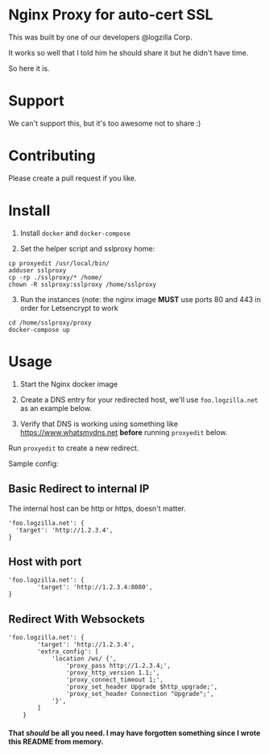 # Nginx Proxy for auto-cert SSL

This was built by one of our developers @logzilla Corp. 

It works so well that I told him he should share it but he didn't have time.

So here it is.

# Support

We can't support this, but it's too awesome not to share :)

# Contributing

Please create a pull request if you like.

# Install

1. Install `docker` and `docker-compose`

2. Set the helper script and sslproxy home:

```
cp proxyedit /usr/local/bin/
adduser sslproxy
cp -rp ./sslproxy/* /home/
chown -R sslproxy:sslproxy /home/sslproxy
```

3. Run the instances (note: the nginx image **MUST** use ports 80 and 443 in order for Letsencrypt to work


```
cd /home/sslproxy/proxy
docker-compose up
```


# Usage

1. Start the Nginx docker image

1. Create a DNS entry for your redirected host, we'll use `foo.logzilla.net` as an example below.

2. Verify that DNS is working using something like https://www.whatsmydns.net **before** running `proxyedit` below.

Run `proxyedit` to create a new redirect.

Sample config:

## Basic Redirect to internal IP

The internal host can be http or https, doesn't matter.

```
'foo.logzilla.net': {
  'target': 'http://1.2.3.4',
}
```

## Host with port

```
'foo.logzilla.net': {
        'target': 'http://1.2.3.4:8080',
}
```


## Redirect With Websockets

```
'foo.logzilla.net': {
        'target': 'http://1.2.3.4',
        'extra_config': [
            'location /ws/ {',
                'proxy_pass http://1.2.3.4;',
                'proxy_http_version 1.1;',
                'proxy_connect_timeout 1;',
                'proxy_set_header Upgrade $http_upgrade;',
                'proxy_set_header Connection "Upgrade";',
            '}',
        ]
    }
```

#### That *should* be all you need. I may have forgotten something since I wrote this README from memory.




